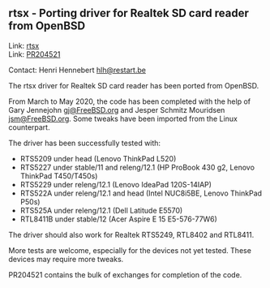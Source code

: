 ## rtsx - Porting driver for Realtek SD card reader from OpenBSD ##

Link: [rtsx](https://github.com/hlh-restart/rtsx)  
Link: [PR204521](https://bugs.freebsd.org/bugzilla/show_bug.cgi?id=204521)  

Contact: Henri Hennebert <hlh@restart.be>  

The rtsx driver for Realtek SD card reader has been ported from OpenBSD.

From March to May 2020, the code has been completed with the help of Gary
Jennejohn <gj@FreeBSD.org> and Jesper Schmitz Mouridsen <jsm@FreeBSD.org>.
Some tweaks have been imported from the Linux counterpart.

The driver has been successfully tested with:
  - RTS5209 under head (Lenovo ThinkPad L520)
  - RTS5227 under stable/11 and releng/12.1
    (HP ProBook 430 g2, Lenovo ThinkPad T450/T450s)
  - RTS5229 under releng/12.1 (Lenovo IdeaPad 120S-14IAP)
  - RTS522A under releng/12.1 and head (Intel NUC8i5BE, Lenovo ThinkPad P50s)
  - RTS525A under releng/12.1 (Dell Latitude E5570)
  - RTL8411B under stable/12 (Acer Aspire E 15 E5-576-77W6)

The driver should also work for Realtek RTS5249, RTL8402 and RTL8411.

More tests are welcome, especially for the devices not yet tested.  These
devices may require more tweaks.

PR204521 contains the bulk of exchanges for completion of the code.
